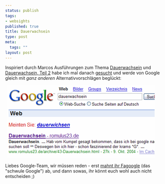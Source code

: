 ```yaml
--- 
status: publish
tags: 
- websights
published: true
title: Dauerwachsein
type: post
meta: 
  tags: ""
layout: post
---
```

<p>Inspiriert durch Marcos Ausführungen zum Thema <a target="_BLANK" href="http://www.romulus23.de/archive/43-Dauerwachsein.html" title="http://www.romulus23.de/archive/43-Dauerwachsein.html" onmouseover="window.status='http://www.romulus23.de/archive/43-Dauerwachsein.html';return true;" onmouseout="window.status='';return true;">Dauerwachsein</a> und <a target="_BLANK" href="http://www.romulus23.de/archive/28-nochmal-dauerwachsein.html" title="http://www.romulus23.de/archive/28-nochmal-dauerwachsein.html" onmouseover="window.status='http://www.romulus23.de/archive/28-nochmal-dauerwachsein.html';return true;" onmouseout="window.status='';return true;">Dauerwachsein, Teil 2</a> habe ich mal danach <a target="_BLANK" href="http://www.google.com/search?q=dauerwachsein" title="http://www.google.com/search?q=dauerwachsein" onmouseover="window.status='http://www.google.com/search?q=dauerwachsein';return true;" onmouseout="window.status='';return true;">gesucht</a> und werde von Google gleich mit <i>ganz anderen</i> Alternativvorschlägen beglückt:</p>

<p><img width='476' height='233' border='0' hspace='5' src='/media/wp/einmalig/dauerwachsein.gif' alt='Google Search Dauerwachsein' /></p>

<p>Liebes Google-Team, wir müssen reden - erst <a target="_BLANK" href="http://www.fagoogle.com/banned.html" title="http://www.fagoogle.com/banned.html" onmouseover="window.status='http://www.fagoogle.com/banned.html';return true;" onmouseout="window.status='';return true;">mahnt ihr Fagoogle</a> (das &quot;schwule Google&quot;) ab, und dann sowas, ihr könnt euch wohl auch nicht entscheiden ;)</p>
